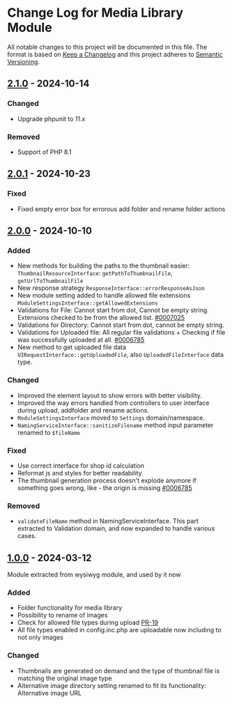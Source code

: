 # Change Log for Media Library Module

All notable changes to this project will be documented in this file.
The format is based on [Keep a Changelog](http://keepachangelog.com/)
and this project adheres to [Semantic Versioning](http://semver.org/).

## [2.1.0] - 2024-10-14

### Changed
- Upgrade phpunit to 11.x

### Removed
- Support of PHP 8.1

## [2.0.1] - 2024-10-23

### Fixed
- Fixed empty error box for errorous add folder and rename folder actions

## [2.0.0] - 2024-10-10

### Added
- New methods for building the paths to the thumbnail easier: `ThumbnailResourceInterface`: `getPathToThumbnailFile`, `getUrlToThumbnailFile`
- New response strategy `ResponseInterface::errorResponseAsJson`
- New module setting added to handle allowed file extensions `ModuleSettingsInterface::getAllowedExtensions`
- Validations for File: Cannot start from dot, Cannot be empty string. Extensions checked to be from the allowed list. [#0007025](https://bugs.oxid-esales.com/view.php?id=7025)
- Validations for Directory: Cannot start from dot, cannot be empty string.
- Validations for Uploaded file: All regular file validations + Checking if file was successfully uploaded at all. [#0006785](https://bugs.oxid-esales.com/view.php?id=6785)
- New method to get uploaded file data `UIRequestInterface::getUploadedFile`, also `UploadedFileInterface` data type.

### Changed
- Improved the element layout to show errors with better visibility.
- Improved the way errors handled from controllers to user interface during upload, addfolder and rename actions.
- `ModuleSettingsInterface` moved to `Settings` domain/namespace.
- `NamingServiceInterface::sanitizeFilename` method input parameter renamed to `$fileName`

### Fixed
- Use correct interface for shop id calculation
- Reformat js and styles for better readability
- The thumbnail generation process doesn't explode anymore if something goes wrong, like - the origin is missing [#0006785](https://bugs.oxid-esales.com/view.php?id=6785)

### Removed
- `validateFileName` method in NamingServiceInterface. This part extracted to Validation domain, and now expanded to handle various cases.

## [1.0.0] - 2024-03-12

Module extracted from wysiwyg module, and used by it now

### Added
- Folder functionality for media library
- Possibility to rename of images
- Check for allowed file types during upload [PR-19](https://github.com/OXID-eSales/ddoe-wysiwyg-editor-module/pull/19)
- All file types enabled in config.inc.php are uploadable now including to not only images

### Changed
- Thumbnails are generated on demand and the type of thumbnail file is matching the original image type
- Alternative image directory setting renamed to fit its functionality: Alternative image URL

[2.1.0]: https://github.com/OXID-eSales/media-library-module/compare/v2.0.0..v2.1.0
[2.0.1]: https://github.com/OXID-eSales/media-library-module/compare/v2.0.0..v2.0.1
[2.0.0]: https://github.com/OXID-eSales/media-library-module/compare/v1.0.0..v2.0.0
[1.0.0]: https://github.com/OXID-eSales/media-library-module/compare/f18ab07..v1.0.0
